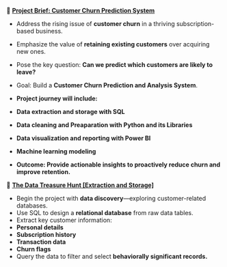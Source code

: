 
🚀 <ins>**Project Brief: Customer Churn Prediction System**</ins>
- Address the rising issue of **customer churn** in a thriving subscription-based business.
- Emphasize the value of **retaining existing customers** over acquiring new ones.
- Pose the key question: **Can we predict which customers are likely to leave?**
- Goal: Build a **Customer Churn Prediction and Analysis System**.
- **Project journey will include:**
- **Data extraction and storage with SQL**
- **Data cleaning and Preaparation with Python and its Libraries**
- **Data visualization and reporting with Power BI**
- **Machine learning modeling**

- **Outcome: Provide actionable insights to proactively reduce churn and improve retention.**


🧭 <ins>**The Data Treasure Hunt [Extraction and Storage]**</ins>
- Begin the project with **data discovery**—exploring customer-related databases.
- Use SQL to design a **relational database** from raw data tables.
- Extract key customer information:
- **Personal details**
- **Subscription history**
- **Transaction data**
- **Churn flags**
- Query the data to filter and select **behaviorally significant records.**



